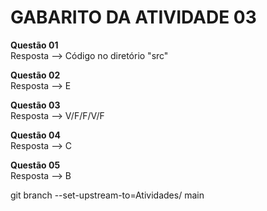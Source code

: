 # GABARITO DA ATIVIDADE 03

 **Questão 01** <br>
 Resposta --> Código no diretório "src"

**Questão 02** <br>
 Resposta --> E

 **Questão 03** <br>
 Resposta --> V/F/F/V/F

 **Questão 04** <br>
 Resposta --> C
 
 **Questão 05** <br>
 Resposta --> B


git branch --set-upstream-to=Atividades/<branch> main
